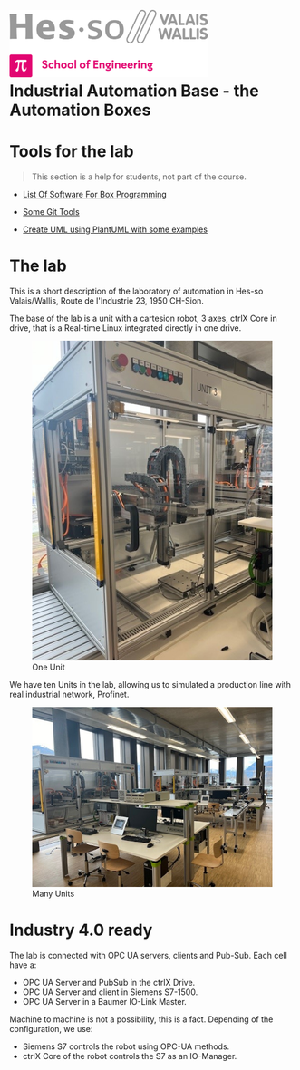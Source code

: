 <h1 align="left">
  <br>
  <img src="./img/hei-en.png" alt="HEI-Vs Logo" width="350">
  <br>
  Industrial Automation Base - the Automation Boxes
  <br>
</h1>

# Tools for the lab
> This section is a help for students, not part of the course.

- [List Of Software For Box Programming](ListOfSoftwareForBoxProgramming.md)

- [Some Git Tools](SomeGitTools.md)

- [Create UML using PlantUML with some examples](CreateUMLwithExamples.md)

# The lab

This is a short description of the laboratory of automation in Hes-so Valais/Wallis, Route de l'Industrie 23, 1950 CH-Sion.

The base of the lab is a unit with a cartesion robot, 3 axes, ctrlX Core in drive, that is a Real-time Linux integrated directly in one drive.

<figure>
    <img src="./img/OneUnit.jpg"
         alt="Image Lost One Unit">
    <figcaption>One Unit</figcaption>
</figure>

We have ten Units in the lab, allowing us to simulated a production line with real industrial network, Profinet.

<figure>
    <img src="./img/ManyUnits.jpg"
         alt="Image Lost Many Units">
    <figcaption>Many Units</figcaption>
</figure>

# Industry 4.0 ready
The lab is connected with OPC UA servers, clients and Pub-Sub.
Each cell have a:
-   OPC UA Server and PubSub in the ctrlX Drive.
-   OPC UA Server and client in Siemens S7-1500.
-   OPC UA Server in a Baumer IO-Link Master.

Machine to machine is not a possibility, this is a fact. Depending of the configuration, we use:
- Siemens S7 controls the robot using OPC-UA methods.
- ctrlX Core of the robot controls the S7 as an IO-Manager.
